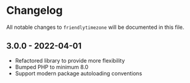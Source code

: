 # Changelog

All notable changes to `friendlytimezone` will be documented in this file.

## 3.0.0 - 2022-04-01

- Refactored library to provide more flexibility
- Bumped PHP to minimum 8.0
- Support modern package autoloading conventions

